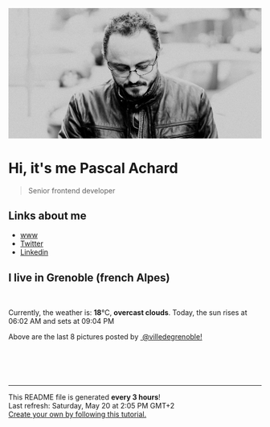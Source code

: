 ![Pascal Achard](./images/photo-pascal-achard.jpg)
# Hi, it's me Pascal Achard
> Senior frontend developer

## Links about me
- [www](https://www.pascal-achard.com)
- [Twitter](https://twitter.com/botmaster)
- [Linkedin](http://www.linkedin.com/in/pascal-achard)


## I live in Grenoble (french Alpes)
<img src="https://openweathermap.org/img/wn/04d@2x.png" alt="">

Currently, the weather is: **18**°C, **overcast clouds**.
Today, the sun rises at 06:02 AM and sets at 09:04 PM

Above are the last 8 pictures posted by <a href="https://www.instagram.com/villedegrenoble/" target="_blank"><img alt="" src="https://upload.wikimedia.org/wikipedia/commons/thumb/e/e7/Instagram_logo_2016.svg/1024px-Instagram_logo_2016.svg.png" width="20"/> @villedegrenoble!</a>

<p style="display: flex; flex-wrap: wrap; gap: 20px;">
        <img src="https://cdn1.picuki.com/hosted-by-instagram/q/0exhNuNYnjBGZDHIdN5WmL9I2OUuDQtRNecaS7j0nyZiNxIsbHWB58ltwdGn%7C%7CDh6Kwh9HS+Lfztn5I0jUFpWZFR7OkfXSbSITj9Q7auaXOvN0DRi8JdknbY0L3McZXan8cMlOzjYMTIfQeoEH%7C%7Cb2rvUT+vvwbTYNpi2TNLxCyQlWotfpUrJy9ZRzt52U1h+189JldAJZ+jtvdBFundPZlTIeAf3+Idp1orN2S%7C%7CkKmsgfvaK%7C%7C1SO2ECMseW16GX6Rv5+HoOAAuiDpYGhpqzXheKc4EEMWggiukT4gkNUkmKu1bKxVgeY0te38CmMDUjFKiCU%7C%7Ck8SqtQLsSUHv3EBQnjeel%7C%7CW+eqN29qrRI9C6XN7umQ7wZZOOA+NfTHMnI%7C%7CTFAkzFKaOnHfdvktNkG%7C%7CF34AqP9h%7C%7CldqLzmhx0WWMe1W2tXLMmBcKTx5C3+3ONhGreoVJs.jpeg" alt="" width="200"/>
        <img src="https://cdn1.picuki.com/hosted-by-instagram/q/0exhNuNYnjBGZDHIdN5WmL9I2OUuDQtRNecaS7j0nyZiNxIsbHWB58ltwdev%7C%7CDlyKw1oASyLfztm4I4vVV9QZFt6OULeS7CMSz5c6a+bU4Cq1TNk9ZJgkbw0JHEYYnOs%7C%7CsolOzjYMTIfQeoEH%7C%7Cb2rvUW+%7C%7C7wbTYNpi2TNLxCyQlWotfpUrJy9ZRzt52U1h+189JldAJZ+jtvdBFundPZlTIeAf3+Idp1orN2S%7C%7CkKmsgfvaK%7C%7C1SO2ECMseW16GX6Rv5+HoOAAuiDpYGhpqzDheKc4EEMWggidsD4%7C%7CoJQhqr2dM6xVgMpuqK%7C%7CHCmMDUjFKiCU%7C%7Ck8SqtgLsSUHv3EBQnjeel%7C%7CW+eqN29qrRI9LEW4LfzhH2O77hIpZtTy09Gq%7C%7CcAnyEN+ymI9tavJ5GP9Ic+mm6pwXpYYLjmhx0WWMe1RevXsQnBcKTx5C3+3ONhGreoVJs.jpeg" alt="" width="200"/>
        <img src="https://cdn1.picuki.com/hosted-by-instagram/q/0exhNuNYnjBGZDHIdN5WmL9I2OUuDQtRNecaS7j0nyZiNxIsbHWB58ltwdev%7C%7CDlyKw1oASyLfztl4YMpWV9UZFRzOUHZT7KBTj5W7KWRUerN0T1h9Z5hkLczJHAXbXCp8cIpXAmYdSgIGaYDG7uo%7C%7CesJ+fjqcjcFrjOMNbRKmDdttdCwFahlza4lsfe4kx2xu5xncG114WNxahlw5OLUqQUCSKn5PN1gpKZlR7pCjNcK8bmjymu+H2xkfWx9Ez7RtI7V2dENhhzrdSFlqjHwAZY1LHMRiVbmoTwGg5sBvI2AMppM4acA6bTNHSACW2E2hjtfwZftgALsSUGImUBRwT2Ej+b3ffZ79sXPBPW%7C%7CTNnhmgjVZavkILlEbTc2VvXdSWn5FaS8Mu5jjK5dKf4ewUulxgyuLJX6y1V+AWgc12KvLcNUEruiyqyb4X7U3zvZ8AZuxw==.jpeg" alt="" width="200"/>
        <img src="https://cdn1.picuki.com/hosted-by-instagram/q/0exhNuNYnjBGZDHIdN5WmL9I2OUuDQtRNecaS7j0nyZiNxIsbHWB58ltwdGn%7C%7CDh6Kwh9HS+Lfztn5IwsUVpRZFt9NUfdSrSMRTdd56ufXICr0z1i85Jklb8wKnUdY3Sq8sYsOzjYMTIfQeoEH%7C%7Cb2rvUT+vvwbTYNpi2TNLxCyQlWotfpUrJy9ZRzt52U1h+189JldAJZ+jtvdBFundPZlTIeAf3+Idp1orN2S%7C%7CkKmsgfvaK%7C%7C1SO2ECMseW16GX6Rv5+HoOAAuiDpYGhpqzPheKc4EEMWggiN7xhomLYooJWpN6xV5tIJmqqHCmMDUjFKiCU%7C%7Ck8SqtQLsSUHv3EBQnjeel%7C%7CW+eqN29qrRI9KqUuPr4QziTaPtMo1oajdfKc3SA2D4NeWeFppJvq1WNK5%7C%7C+l%7C%7Ck8T+cY7vzmhx0WWMe1RXYLrEoBcKTx5C3+3ONhGreoVJs.jpeg" alt="" width="200"/>
        <img src="https://cdn1.picuki.com/hosted-by-instagram/q/0exhNuNYnjBGZDHIdN5WmL9I2OUuDQtRNecaS7j0nyZiNxIsbHWB58ltwdev%7C%7CDlyKw1oASyLfztm4I4qVFlVZFV6O0TeSreOTTtV562RUYCl0zVi8J9hnLs3JX0eYXao%7C%7C8JDCnicKyVHDe0AUqilsOoU%7C%7CeXvbD4FuDKSPLQT9zJBpY6uSKVKz8J13bHR1Bv9vdBhGy5CoiVxfA8XrN7loi5XVfrjJs9zt6B6CLEchd1Tpr6gnSu5X2soeGpwWT6ars3+ke08hiL8KWRoqCeYSaoEIEQd3HeajR09vqQh24mtFbVSz%7C%7C0Wm%7C%7CKRSWIKAk1ElkVtwIOctgLsSSaq3EEPlC2GhLy5L652mbT2BOKYb9TzlSXqeKLGHL5VDnkuIfT+YgzRIse+Cux1sbNVJdZ8jmin3RKvc5Gy0xYsUmEcoGKqWcs2fPOe+7yt9irW1W2P9VA=.jpeg" alt="" width="200"/>
        <img src="https://cdn1.picuki.com/hosted-by-instagram/q/0exhNuNYnjBGZDHIdN5WmL9I2OUuDQtRNecaS7j0nyZiNxIsbHWB58ltwdev%7C%7CDlyKw1oASyLfztl7YkjU1hYZFB9OUTeTbWISDZQ6qycUYCh1TFk9pdkkLY2KnQcZnOu9sokOzjYMTIfQeoEH%7C%7Cb2rvUW+%7C%7C7wbTYNpi2TNLxCyQlWotfpUrJy9ZRzt52U1h+189JldAJZ+jtvdBFundPZlTIeAf3+Idp1orN2S%7C%7CkKmsgfvaK%7C%7C1SO2ECMseW16GX6Rv5+HoOAAuiDpYGhpqzDheKc4EEMWggixnEY3ob0R35asHaxV5qsas66FCmMDUjFKiCU%7C%7Ck8SqtgLsSUHv3EBQnjeel%7C%7CW+eqN29qrRI9KQf%7C%7Cnh6iXsI6n2RLRHcFBCA%7C%7CDOYUrMAsPvFthxwZxkKN1YzkS91xLtILTjmhx0WWMe1ReoXMslBcKTx5C3+3ONhGreoVJs.jpeg" alt="" width="200"/>
        <img src="https://cdn1.picuki.com/hosted-by-instagram/q/0exhNuNYnjBGZDHIdN5WmL9I2OUuDQtRNecaS7j0nyZiNxIsbHWB58ltwdGn%7C%7CDh6Kwh9HS+Lfztm5o8tVlxQZFN%7C%7CP0zXTLyISD5X562dU4Cl0zJn9J9nnLo2LXAWZ3+r8MUlOzjYMTIfQeoEH%7C%7Cb2rvUT+vvwbTYNpi2TNLxCyQlWotfpUrJy9ZRzt52U1h+189JldAJZ+jtvdBFundPZlTIeAf3+Idp1orN2S%7C%7CkKmsgfvaK%7C%7C1SO2ECMseW16GX6Rv5+HoOAAuiDpYGhpqzTheKc4EEMWggirr0AAgrkPuqatO6xVgfcWtLDuCmMDUjFKiCU%7C%7Ck8SqtQLsSUHv3EBQnjeel%7C%7CW+eqN29qrRI9C6GN%7C%7C9gS75Xp3aMIRfaFYsMe7RY1D%7C%7CDMGDJMtJoaJNMs9lwnGm+CKKUuHFmhx0WWMe1RXfVbQhBcKTx5C3+3ONhGreoVJs.jpeg" alt="" width="200"/>
        <img src="https://cdn1.picuki.com/hosted-by-instagram/q/0exhNuNYnjBGZDHIdN5WmL9I2OUuDQtRNecaS7j0nyZiNxIsbHWB58ltwdev%7C%7CDlyKw1oASyLfztl4YMjVVpQZFN4OEXdQbOPSD9V66yZUICj1jxi9pVok7g2LXMWZXSm%7C%7C8IlOzjYMTIfQeoEH%7C%7Cb2rvUW+%7C%7C7wbTYNpi2TNLxCyQlWotfpUrJy9ZRzt52U1h+189JldAJZ+jtvdBFundPZlTIeAf3+Idp1orN2S%7C%7CkKmsgfvaK%7C%7C1SO2ECMseW16GX6Rv5+HoOAAuiDpYGhpqzPheKc4EEMWggiMpwYhntkZo4T6I6xV5u8ui47cCmMDUjFKiCU%7C%7Ck8SqtgLsSUHv3EBQnjeel%7C%7CW+eqN29qrRI9GVBf%7C%7CL1QbMfIjNNb1oa3YeFf%7C%7CdclnpIqynUphrlaVtRepr1Aew1l+YWqPVmhx0WWMe1RHaXLcpBcKTx5C3+3ONhGreoVJs.jpeg" alt="" width="200"/>
</p>

------------
<p>This README file is generated <b>every 3 hours</b>!
    <br />Last refresh: Saturday, May 20 at 2:05 PM GMT+2
    <br /><a href="https://medium.com/@th.guibert/how-to-create-a-self-updating-readme-md-for-your-github-profile-f8b05744ca91">Create your own by following this tutorial.</a>
</p>
<p><a href="https://github.com/botmaster/botmaster/actions/workflows/main.yaml"><img alt="" src="https://github.com/botmaster/botmaster/actions/workflows/main.yaml/badge.svg" /></a></p>

